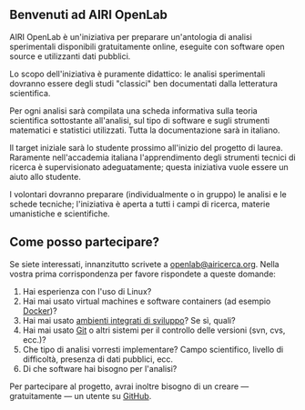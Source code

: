 ## Benvenuti ad AIRI OpenLab

 AIRI OpenLab è un'iniziativa per preparare un'antologia di analisi sperimentali disponibili gratuitamente online, eseguite con software open source e utilizzanti dati pubblici.

Lo scopo dell'iniziativa è puramente didattico: le analisi sperimentali dovranno essere degli studi "classici" ben documentati dalla letteratura scientifica.

Per ogni analisi sarà compilata una scheda informativa sulla teoria scientifica sottostante all'analisi, sul tipo di software e sugli strumenti matematici e statistici utilizzati.
Tutta la documentazione sarà in italiano.

Il target iniziale sarà lo studente prossimo all'inizio del progetto di laurea. Raramente nell'accademia italiana l'apprendimento degli strumenti tecnici di ricerca è supervisionato adeguatamente; questa iniziativa vuole essere un aiuto allo studente.

I volontari dovranno preparare (individualmente o in gruppo) le analisi e le schede tecniche; l'iniziativa è aperta a tutti i campi di ricerca, materie umanistiche e scientifiche.

## Come posso partecipare?

Se siete interessati, innanzitutto scrivete a [openlab@airicerca.org](mailto:openlab@airicerca.org). Nella vostra prima corrispondenza per favore rispondete a queste domande:

1. Hai esperienza con l'uso di Linux?
1. Hai mai usato virtual machines e software containers (ad esempio [Docker](https://www.docker.com))?
1. Hai mai usato [ambienti integrati di sviluppo](https://it.wikipedia.org/wiki/Integrated_development_environment)? Se sì, quali?
1. Hai mai usato [Git](https://git-scm.com/) o altri sistemi per il controllo delle versioni (svn, cvs, ecc.)?
1. Che tipo di analisi vorresti implementare? Campo scientifico, livello di difficoltà, presenza di dati pubblici, ecc.
1. Di che software hai bisogno per l'analisi? 

Per partecipare al progetto, avrai inoltre bisogno di un creare &mdash; gratuitamente &mdash; un utente su [GitHub](https://github.com).
